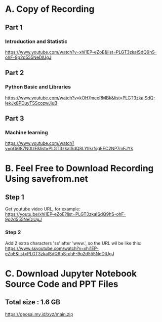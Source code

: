 # A. Copy of Recording 
## Part 1
### Introduction and Statistic
https://www.youtube.com/watch?v=xhi1EP-eZoE&list=PLGT3zkaISdQ9hS-ohF-9p2d555NeDlUgJ

## Part 2
### Python Basic and Libraries
https://www.youtube.com/watch?v=kOH7meeRMBk&list=PLGT3zkaISdQ-lekJx8PDuyTSScozwJjuB

## Part 3
### Machine learning
https://www.youtube.com/watch?v=pGi687N0IzE&list=PLGT3zkaISdQ8LYIIkrfsgEEC2NP7mFJYk

# B. Feel Free to Download Recording Using savefrom.net
## Step 1 
Get youtube video URL, for example: <br>
https://youtu.be/xhi1EP-eZoE?list=PLGT3zkaISdQ9hS-ohF-9p2d555NeDlUgJ <br>

### Step 2 <br>
Add 2 extra characters 'ss' after 'www.', so the URL wil be like this: <br>
https://www.ssyoutube.com/watch?v=xhi1EP-eZoE&list=PLGT3zkaISdQ9hS-ohF-9p2d555NeDlUgJ

# C. Download Jupyter Notebook Source Code and PPT Files
## Total size : 1.6 GB <br>
https://geosai.my.id/xyz/main.zip
